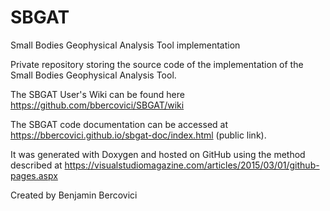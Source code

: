 # SBGAT
Small Bodies Geophysical Analysis Tool implementation

Private repository storing the source code of the implementation of the Small Bodies Geophysical Analysis Tool. 

The SBGAT User's Wiki can be found here https://github.com/bbercovici/SBGAT/wiki

The SBGAT code documentation can be accessed at https://bbercovici.github.io/sbgat-doc/index.html (public link). 


It was generated with Doxygen and hosted on GitHub using the method described at https://visualstudiomagazine.com/articles/2015/03/01/github-pages.aspx

Created by Benjamin Bercovici
